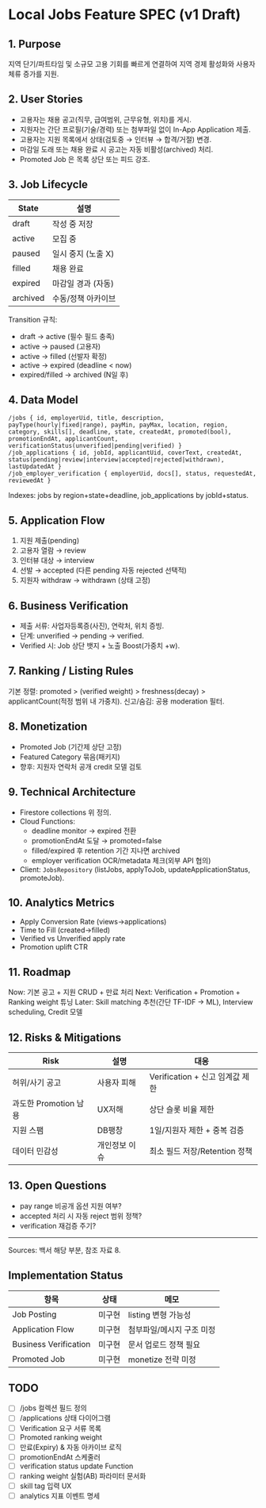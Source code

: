 # Local Jobs Feature SPEC (v1 Draft)

## 1. Purpose
지역 단기/파트타임 및 소규모 고용 기회를 빠르게 연결하여 지역 경제 활성화와 사용자 체류 증가를 지원.

## 2. User Stories
- 고용자는 채용 공고(직무, 급여범위, 근무유형, 위치)를 게시.
- 지원자는 간단 프로필(기술/경력) 또는 첨부파일 없이 In-App Application 제출.
- 고용자는 지원 목록에서 상태(검토중 → 인터뷰 → 합격/거절) 변경.
- 마감일 도래 또는 채용 완료 시 공고는 자동 비활성(archived) 처리.
- Promoted Job 은 목록 상단 또는 피드 강조.

## 3. Job Lifecycle
State | 설명
------|----
draft | 작성 중 저장
active | 모집 중
paused | 일시 중지 (노출 X)
filled | 채용 완료
expired | 마감일 경과 (자동)
archived | 수동/정책 아카이브

Transition 규칙:
- draft -> active (필수 필드 충족)
- active -> paused (고용자)
- active -> filled (선발자 확정)
- active -> expired (deadline < now)
- expired/filled -> archived (N일 후)

## 4. Data Model
```
/jobs { id, employerUid, title, description, payType(hourly|fixed|range), payMin, payMax, location, region, category, skills[], deadline, state, createdAt, promoted(bool), promotionEndAt, applicantCount, verificationStatus(unverified|pending|verified) }
/job_applications { id, jobId, applicantUid, coverText, createdAt, status(pending|review|interview|accepted|rejected|withdrawn), lastUpdatedAt }
/job_employer_verification { employerUid, docs[], status, requestedAt, reviewedAt }
```
Indexes: jobs by region+state+deadline, job_applications by jobId+status.

## 5. Application Flow
1. 지원 제출(pending)
2. 고용자 열람 → review
3. 인터뷰 대상 → interview
4. 선발 → accepted (다른 pending 자동 rejected 선택적)
5. 지원자 withdraw → withdrawn (상태 고정)

## 6. Business Verification
- 제출 서류: 사업자등록증(사진), 연락처, 위치 증빙.
- 단계: unverified → pending → verified.
- Verified 시: Job 상단 뱃지 + 노출 Boost(가중치 +w).

## 7. Ranking / Listing Rules
기본 정렬: promoted > (verified weight) > freshness(decay) > applicantCount(적정 범위 내 가중치).
신고/숨김: 공용 moderation 필터.

## 8. Monetization
- Promoted Job (기간제 상단 고정)
- Featured Category 묶음(패키지)
- 향후: 지원자 연락처 공개 credit 모델 검토

## 9. Technical Architecture
- Firestore collections 위 정의.
- Cloud Functions:
	- deadline monitor → expired 전환
	- promotionEndAt 도달 → promoted=false
	- filled/expired 후 retention 기간 지나면 archived
	- employer verification OCR/metadata 체크(외부 API 협의)
- Client: `JobsRepository` (listJobs, applyToJob, updateApplicationStatus, promoteJob).

## 10. Analytics Metrics
- Apply Conversion Rate (views→applications)
- Time to Fill (created→filled)
- Verified vs Unverified apply rate
- Promotion uplift CTR

## 11. Roadmap
Now: 기본 공고 + 지원 CRUD + 만료 처리
Next: Verification + Promotion + Ranking weight 튜닝
Later: Skill matching 추천(간단 TF-IDF → ML), Interview scheduling, Credit 모델

## 12. Risks & Mitigations
Risk | 설명 | 대응
-----|------|----
허위/사기 공고 | 사용자 피해 | Verification + 신고 임계값 제한
과도한 Promotion 남용 | UX저해 | 상단 슬롯 비율 제한
지원 스팸 | DB팽창 | 1일/지원자 제한 + 중복 검증
데이터 민감성 | 개인정보 이슈 | 최소 필드 저장/Retention 정책

## 13. Open Questions
- pay range 비공개 옵션 지원 여부?
- accepted 처리 시 자동 reject 범위 정책?
- verification 재검증 주기?

---
Sources: 백서 해당 부분, 참조 자료 8.

## Implementation Status
항목 | 상태 | 메모
-----|------|-----
Job Posting | 미구현 | listing 변형 가능성
Application Flow | 미구현 | 첨부파일/메시지 구조 미정
Business Verification | 미구현 | 문서 업로드 정책 필요
Promoted Job | 미구현 | monetize 전략 미정

## TODO
- [ ] /jobs 컬렉션 필드 정의
- [ ] /applications 상태 다이어그램
- [ ] Verification 요구 서류 목록
- [ ] Promoted ranking weight
- [ ] 만료(Expiry) & 자동 아카이브 로직
 - [ ] promotionEndAt 스케줄러
 - [ ] verification status update Function
 - [ ] ranking weight 실험(AB) 파라미터 문서화
 - [ ] skill tag 입력 UX
 - [ ] analytics 지표 이벤트 명세
